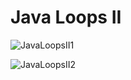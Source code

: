 # Java Loops II

![JavaLoopsII1](https://i.imgur.com/wwJ7q6U.png)

![JavaLoopsII2](https://i.imgur.com/PKWcDKy.png)
